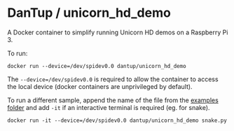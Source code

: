 # DanTup / unicorn_hd_demo

A Docker container to simplify running Unicorn HD demos on a Raspberry Pi 3.

To run:

```
docker run --device=/dev/spidev0.0 dantup/unicorn_hd_demo
```

The `--device=/dev/spidev0.0` is required to allow the container to access the local device (docker containers are unprivileged by default).

To run a different sample, append the name of the file from the [examples folder](https://github.com/pimoroni/unicorn-hat-hd/tree/master/examples) and add `-it` if an interactive terminal is required (eg. for snake).

```
docker run -it --device=/dev/spidev0.0 dantup/unicorn_hd_demo snake.py
```



